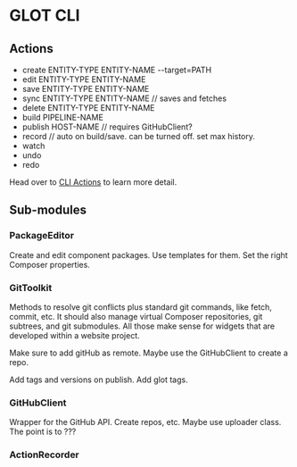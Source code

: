 # GLOT CLI

## Actions

-   create ENTITY-TYPE ENTITY-NAME --target=PATH
-   edit ENTITY-TYPE ENTITY-NAME
-   save ENTITY-TYPE ENTITY-NAME
-   sync ENTITY-TYPE ENTITY-NAME // saves and fetches
-   delete ENTITY-TYPE ENTITY-NAME
-   build PIPELINE-NAME
-   publish HOST-NAME // requires GitHubClient?
-   record // auto on build/save. can be turned off. set max history.
-   watch
-   undo
-   redo

Head over to [CLI Actions](cli-actions.md) to learn more detail.

## Sub-modules

### PackageEditor

Create and edit component packages. Use templates for them. Set the right Composer properties.

### GitToolkit

Methods to resolve git conflicts plus standard git commands, like fetch, commit, etc. It should also manage virtual Composer repositories, git subtrees,
and git submodules. All those make sense for widgets that are developed within a website project.

Make sure to add gitHub as remote. Maybe use the GitHubClient to create a repo.

Add tags and versions on publish. Add glot tags.

### GitHubClient

Wrapper for the GitHub API. Create repos, etc. Maybe use uploader class. The point is to ???


### ActionRecorder
